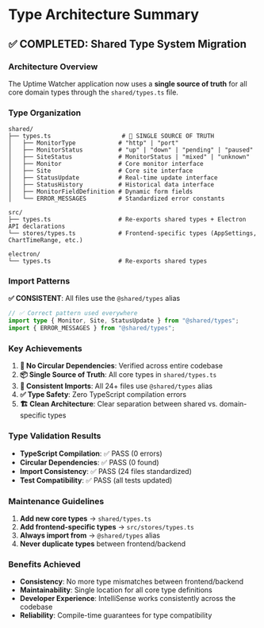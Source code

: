 # Type Architecture Summary

## ✅ COMPLETED: Shared Type System Migration

### Architecture Overview

The Uptime Watcher application now uses a **single source of truth** for all core domain types through the `shared/types.ts` file.

### Type Organization

```
shared/
├── types.ts                    # 🎯 SINGLE SOURCE OF TRUTH
│   ├── MonitorType            # "http" | "port"
│   ├── MonitorStatus          # "up" | "down" | "pending" | "paused"  
│   ├── SiteStatus             # MonitorStatus | "mixed" | "unknown"
│   ├── Monitor                # Core monitor interface
│   ├── Site                   # Core site interface
│   ├── StatusUpdate           # Real-time update interface
│   ├── StatusHistory          # Historical data interface
│   ├── MonitorFieldDefinition # Dynamic form fields
│   └── ERROR_MESSAGES         # Standardized error constants

src/
├── types.ts                   # Re-exports shared types + Electron API declarations
└── stores/types.ts            # Frontend-specific types (AppSettings, ChartTimeRange, etc.)

electron/
└── types.ts                   # Re-exports shared types
```

### Import Patterns

**✅ CONSISTENT**: All files use the `@shared/types` alias

```typescript
// ✅ Correct pattern used everywhere
import type { Monitor, Site, StatusUpdate } from "@shared/types";
import { ERROR_MESSAGES } from "@shared/types";
```

### Key Achievements

1. **🔄 No Circular Dependencies**: Verified across entire codebase
2. **📦 Single Source of Truth**: All core types in `shared/types.ts`
3. **🎯 Consistent Imports**: All 24+ files use `@shared/types` alias
4. **✅ Type Safety**: Zero TypeScript compilation errors
5. **🏗️ Clean Architecture**: Clear separation between shared vs. domain-specific types

### Type Validation Results

- **TypeScript Compilation**: ✅ PASS (0 errors)
- **Circular Dependencies**: ✅ PASS (0 found)
- **Import Consistency**: ✅ PASS (24 files standardized)
- **Test Compatibility**: ✅ PASS (all tests updated)

### Maintenance Guidelines

1. **Add new core types** → `shared/types.ts`
2. **Add frontend-specific types** → `src/stores/types.ts`
3. **Always import from** → `@shared/types` alias
4. **Never duplicate types** between frontend/backend

### Benefits Achieved

- **Consistency**: No more type mismatches between frontend/backend
- **Maintainability**: Single location for all core type definitions
- **Developer Experience**: IntelliSense works consistently across the codebase
- **Reliability**: Compile-time guarantees for type compatibility
